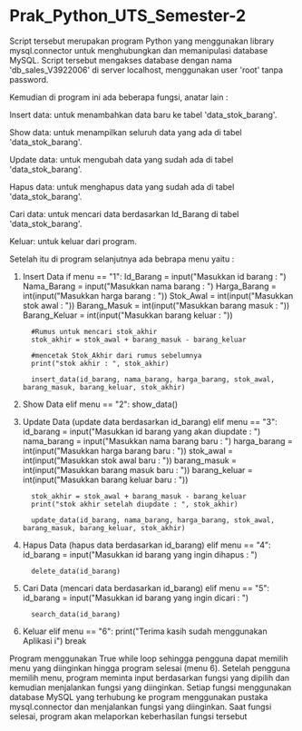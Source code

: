 # Prak_Python_UTS_Semester-2

Script tersebut merupakan program Python yang menggunakan library mysql.connector untuk menghubungkan dan memanipulasi database MySQL. Script tersebut mengakses database dengan nama 'db_sales_V3922006' di server localhost, menggunakan user 'root' tanpa password.

Kemudian di program ini ada beberapa fungsi, anatar lain :

Insert data: untuk menambahkan data baru ke tabel 'data_stok_barang'.

Show data: untuk menampilkan seluruh data yang ada di tabel 'data_stok_barang'.

Update data: untuk mengubah data yang sudah ada di tabel 'data_stok_barang'.

Hapus data: untuk menghapus data yang sudah ada di tabel 'data_stok_barang'.

Cari data: untuk mencari data berdasarkan Id_Barang di tabel 'data_stok_barang'.

Keluar: untuk keluar dari program.

Setelah itu di program selanjutnya ada bebrapa menu yaitu :
1.	Insert Data if menu == "1": Id_Barang = input("Masukkan id barang : ") Nama_Barang = input("Masukkan nama barang : ") Harga_Barang = int(input("Masukkan harga barang : ")) Stok_Awal = int(input("Masukkan stok awal : ")) Barang_Masuk = int(input("Masukkan barang masuk : ")) Barang_Keluar = int(input("Masukkan barang keluar : "))

          #Rumus untuk mencari stok_akhir
          stok_akhir = stok_awal + barang_masuk - barang_keluar
 
          #mencetak Stok_Akhir dari rumus sebelumnya
          print("stok akhir : ", stok_akhir)
 
          insert_data(id_barang, nama_barang, harga_barang, stok_awal, barang_masuk, barang_keluar, stok_akhir)

2.	Show Data elif menu == "2": show_data()
3.	Update Data (update data berdasarkan id_barang) elif menu == "3": id_barang = input("Masukkan id barang yang akan diupdate : ") nama_barang = input("Masukkan nama barang baru : ") harga_barang = int(input("Masukkan harga barang baru : ")) stok_awal = int(input("Masukkan stok awal baru : ")) barang_masuk = int(input("Masukkan barang masuk baru : ")) barang_keluar = int(input("Masukkan barang keluar baru : "))

          stok_akhir = stok_awal + barang_masuk - barang_keluar
          print("stok akhir setelah diupdate : ", stok_akhir)
 
          update_data(id_barang, nama_barang, harga_barang, stok_awal, barang_masuk, barang_keluar, stok_akhir)

4.	Hapus Data (hapus data berdasarkan id_barang) elif menu == "4": id_barang = input("Masukkan id barang yang ingin dihapus : ")

          delete_data(id_barang)

5.	Cari Data (mencari data berdasarkan id_barang) elif menu == "5": id_barang = input("Masukkan id barang yang ingin dicari : ")

          search_data(id_barang)

6.	Keluar elif menu == "6": print("Terima kasih sudah menggunakan Aplikasi i") break

Program menggunakan True while loop sehingga pengguna dapat memilih menu yang diinginkan hingga program selesai (menu 6).
Setelah pengguna memilih menu, program meminta input berdasarkan fungsi yang dipilih dan kemudian menjalankan fungsi yang diinginkan. 
Setiap fungsi menggunakan database MySQL yang terhubung ke program menggunakan pustaka mysql.connector dan menjalankan fungsi yang diinginkan.
Saat fungsi selesai, program akan melaporkan keberhasilan fungsi tersebut
